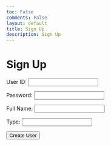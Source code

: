 ```yaml
---
toc: False
comments: False
layout: default
title: Sign Up
description: Sign Up
---
```


<h1>Sign Up</h1>

<form action="javascript:create_user()">
    <p><label>
        User ID:
        <input type="text" name="uid" id="uid" required="" />
    </label></p>
    <p><label>
        Password:
        <input type="password" name="password" id="password" required="" />
    </label></p>
    <p><label>
        Full Name:
        <input type="text" name="Name" id="Name" required="" />
    </label></p>
    <p><label>
        Type:
        <input type="text" name="Type" id="Type" required="" />
    </label></p>
    <p>
        <button>Create User</button>
    </p>
</form>

<!-- 
Below JavaScript code is designed to handle user authentication in a web application. It's written to work with a backend server that uses JWT (JSON Web Tokens) for authentication.

The script defines a function when the page loads. This function is triggered when the Login button in the HTML form above is pressed. 
 -->
<script type="module">
    // uri variable and options object are obtained from config.js

    function create_user(){
        // Set Authenticate endpoint
        const url ='http://127.0.0.1:8086/api/users/';

        // Set the body of the request to include login data from the DOM
        const body = {
            uid: document.getElementById("uid").value,
            password: document.getElementById("password").value,
            name: document.getElementById("Name").value,
            type: document.getElementById("Type").value
        };

        // Change options according to Authentication requirements
        const authOptions = {
            mode: 'cors', // no-cors, *cors, same-origin
            credentials: 'include', // include, same-origin, omit
            headers: {
                'Content-Type': 'application/json',
            },
            method: 'POST', // Override the method property
            cache: 'no-cache', // Set the cache property
            body: JSON.stringify(body)
        };

        // Fetch JWT
        fetch(url, authOptions)
        .then(response => {
            // handle error response from Web API
            if (!response.ok) {
                const errorMsg = 'Login error: ' + response.status;
                console.log(errorMsg);
                return;
            }
            // Success!!!
            // Redirect to the database page
            window.location.href = "http://127.0.0.1:4200/student/2024/01/30/Loginsystem.html";
        })
        // catch fetch errors (ie ACCESS to server blocked)
        .catch(err => {
            console.error(err);
        });
    }

    // Attach login_user to the window object, allowing access to form action
    window.create_user = create_user;
</script>
